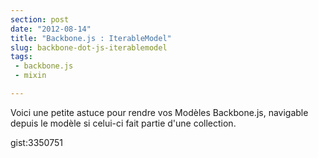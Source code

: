 ```yaml
---
section: post
date: "2012-08-14"
title: "Backbone.js : IterableModel"
slug: backbone-dot-js-iterablemodel
tags:
 - backbone.js
 - mixin

---
```

Voici une petite astuce pour rendre vos Modèles Backbone.js, navigable depuis le modèle si celui-ci fait partie d'une collection.

gist:3350751

